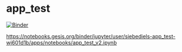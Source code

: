 # app_test

[![Binder](https://mybinder.org/badge_logo.svg)](https://mybinder.org/v2/gh/siebediels/app_test/master)

https://notebooks.gesis.org/binder/jupyter/user/siebediels-app_test-wj601d1b/apps/notebooks/app_test_v2.ipynb
